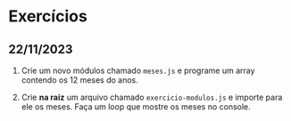 # Exercícios

## 22/11/2023

1. Crie um novo módulos chamado `meses.js` e programe um array contendo os 12 meses do anos.

2. Crie **na raiz** um arquivo chamado `exercicio-modulos.js` e importe para ele os meses. Faça um loop que mostre os meses no console. 


